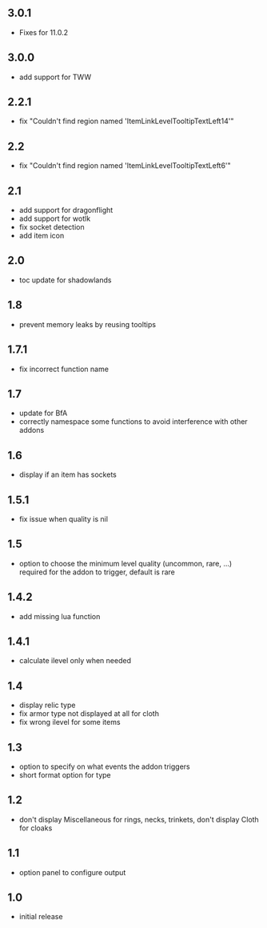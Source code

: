 ## 3.0.1

- Fixes for 11.0.2

## 3.0.0

- add support for TWW

## 2.2.1

- fix "Couldn't find region named 'ItemLinkLevelTooltipTextLeft14'"

## 2.2

- fix "Couldn't find region named 'ItemLinkLevelTooltipTextLeft6'"

## 2.1

- add support for dragonflight
- add support for wotlk
- fix socket detection
- add item icon

## 2.0

- toc update for shadowlands

## 1.8

- prevent memory leaks by reusing tooltips

## 1.7.1

- fix incorrect function name

## 1.7

- update for BfA
- correctly namespace some functions to avoid interference with other addons

## 1.6

- display if an item has sockets

## 1.5.1

- fix issue when quality is nil

## 1.5

- option to choose the minimum level quality (uncommon, rare, ...) required for the addon to trigger, default is rare

## 1.4.2

- add missing lua function

## 1.4.1

- calculate ilevel only when needed

## 1.4

- display relic type
- fix armor type not displayed at all for cloth
- fix wrong ilevel for some items

## 1.3

- option to specify on what events the addon triggers
- short format option for type

## 1.2

- don't display Miscellaneous for rings, necks, trinkets, don't display Cloth for cloaks

## 1.1

- option panel to configure output

## 1.0

- initial release
